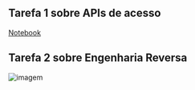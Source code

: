 ## Tarefa 1 sobre APIs de acesso
[Notebook](https://github.com/gabrielbcbranco/bancodedados/blob/master/lab01/notebooks/Tarefa1.ipynb)

## Tarefa 2 sobre Engenharia Reversa
![imagem]()
